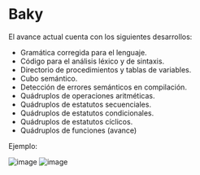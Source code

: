 # Baky

El avance actual cuenta con los siguientes desarrollos:

- Gramática corregida para el lenguaje.
- Código para el análisis léxico y de sintaxis.
- Directorio de procedimientos y tablas de variables.
- Cubo semántico.
- Detección de errores semánticos en compilación.
- Quádruplos de operaciones aritméticas.
- Quádruplos de estatutos secuenciales.
- Quádruplos de estatutos condicionales.
- Quádruplos de estatutos cíclicos.
- Quádruplos de funciones (avance)

Ejemplo:

![image](https://user-images.githubusercontent.com/43384941/200478991-b3b79377-b834-4a63-b7fd-d0b3a750532b.png)
![image](https://user-images.githubusercontent.com/43384941/200479085-01b9987f-a0d8-4f47-9aba-9a8e4395cd1d.png)
